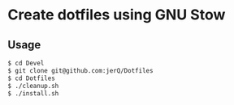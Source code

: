 # Create dotfiles using GNU Stow


## Usage

```bash
$ cd Devel
$ git clone git@github.com:jerQ/Dotfiles
$ cd Dotfiles
$ ./cleanup.sh
$ ./install.sh
```
